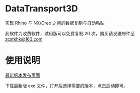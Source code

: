 # DataTransport3D
实现 Rhino 与 NX/Creo 之间的数据复制与自动粘贴

此软件为收费软件，试用版可以免费复制 20 次，购买请发送邮件至 zcstkhk@163.com

# 使用说明
[最新版本发布页面](https://blog.csdn.net/zcstkhk/article/details/122117466?spm=1001.2014.3001.5501)

下载最新版 exe 文件，打开后选择需要的版本，点击启动即可。
